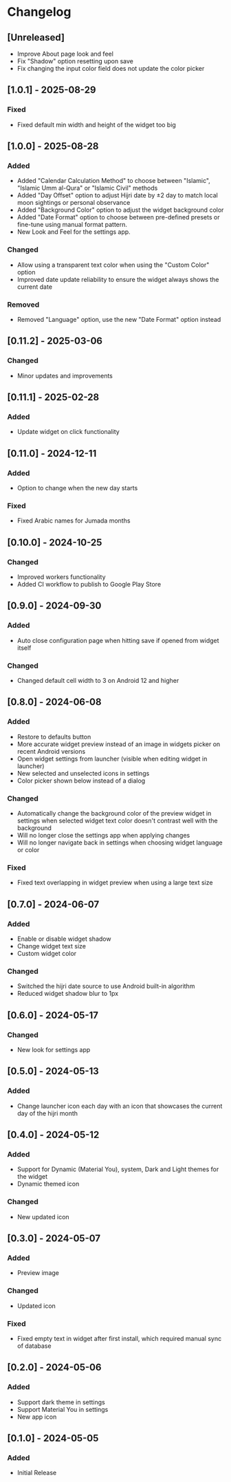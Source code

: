 # Changelog

## [Unreleased]

- Improve About page look and feel
- Fix "Shadow" option resetting upon save
- Fix changing the input color field does not update the color picker

## [1.0.1] - 2025-08-29

### Fixed

- Fixed default min width and height of the widget too big

## [1.0.0] - 2025-08-28

### Added

- Added "Calendar Calculation Method" to choose between "Islamic", "Islamic Umm al-Qura" or "Islamic Civil" methods
- Added "Day Offset" option to adjust Hijri date by ±2 day to match local moon sightings or personal observance
- Added "Background Color" option to adjust the widget background color
- Added "Date Format" option to choose between pre-defined presets or fine-tune using manual format pattern.
- New Look and Feel for the settings app.

### Changed

- Allow using a transparent text color when using the "Custom Color" option
- Improved date update reliability to ensure the widget always shows the current date

### Removed

- Removed "Language" option, use the new "Date Format" option instead

## [0.11.2] - 2025-03-06

### Changed
- Minor updates and improvements

## [0.11.1] - 2025-02-28

### Added
- Update widget on click functionality

## [0.11.0] - 2024-12-11

### Added
- Option to change when the new day starts

### Fixed
- Fixed Arabic names for Jumada months

## [0.10.0] - 2024-10-25

### Changed
- Improved workers functionality
- Added CI workflow to publish to Google Play Store

## [0.9.0] - 2024-09-30

### Added
- Auto close configuration page when hitting save if opened from widget itself

### Changed
- Changed default cell width to 3 on Android 12 and higher

## [0.8.0] - 2024-06-08

### Added
- Restore to defaults button
- More accurate widget preview instead of an image in widgets picker on recent Android versions
- Open widget settings from launcher (visible when editing widget in launcher)
- New selected and unselected icons in settings
- Color picker shown below instead of a dialog

### Changed
- Automatically change the background color of the preview widget in settings when selected widget text color doesn't contrast well with the background
- Will no longer close the settings app when applying changes
- Will no longer navigate back in settings when choosing widget language or color

### Fixed
- Fixed text overlapping in widget preview when using a large text size

## [0.7.0] - 2024-06-07

### Added
- Enable or disable widget shadow
- Change widget text size
- Custom widget color

### Changed
- Switched the hijri date source to use Android built-in algorithm
- Reduced widget shadow blur to 1px

## [0.6.0] - 2024-05-17

### Changed
- New look for settings app

## [0.5.0] - 2024-05-13

### Added
- Change launcher icon each day with an icon that showcases the current day of the hijri month

## [0.4.0] - 2024-05-12

### Added
- Support for Dynamic (Material You), system, Dark and Light themes for the widget
- Dynamic themed icon

### Changed
- New updated icon

## [0.3.0] - 2024-05-07

### Added
- Preview image

### Changed
- Updated icon

### Fixed
- Fixed empty text in widget after first install, which required manual sync of database

## [0.2.0] - 2024-05-06

### Added
- Support dark theme in settings
- Support Material You in settings
- New app icon

## [0.1.0] - 2024-05-05

### Added
- Initial Release
